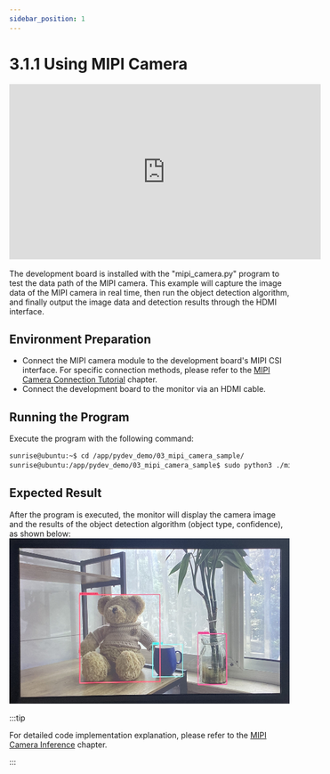 ```yaml
---
sidebar_position: 1
---
```

# 3.1.1 Using MIPI Camera

<iframe width="560" height="315" src="https://www.youtube.com/embed/nabpS2CUkjY?si=Hv1j0OYGoqj1eWjY" title="YouTube video player" frameborder="0" allow="accelerometer; autoplay; clipboard-write; encrypted-media; gyroscope; picture-in-picture; web-share" referrerpolicy="strict-origin-when-cross-origin" allowfullscreen></iframe>

The development board is installed with the "mipi_camera.py" program to test the data path of the MIPI camera. This example will capture the image data of the MIPI camera in real time, then run the object detection algorithm, and finally output the image data and detection results through the HDMI interface.

## Environment Preparation

  - Connect the MIPI camera module to the development board's MIPI CSI interface. For specific connection methods, please refer to the [MIPI Camera Connection Tutorial](../../01_Quick_start/hardware_introduction.md) chapter.
  - Connect the development board to the monitor via an HDMI cable.

## Running the Program
Execute the program with the following command:

  ```bash
  sunrise@ubuntu:~$ cd /app/pydev_demo/03_mipi_camera_sample/
  sunrise@ubuntu:/app/pydev_demo/03_mipi_camera_sample$ sudo python3 ./mipi_camera.py 
  ```

## Expected Result
After the program is executed, the monitor will display the camera image and the results of the object detection algorithm (object type, confidence), as shown below:
 ![image-20220503221020331](../../../../../../static/img/03_Basic_Application/01_Image/image/mipi_camera/image-20220511181747071.png)

:::tip

For detailed code implementation explanation, please refer to the [MIPI Camera Inference](../../04_Algorithm_Application/01_pydev_dnn_demo/mipi_camera.md) chapter.

:::